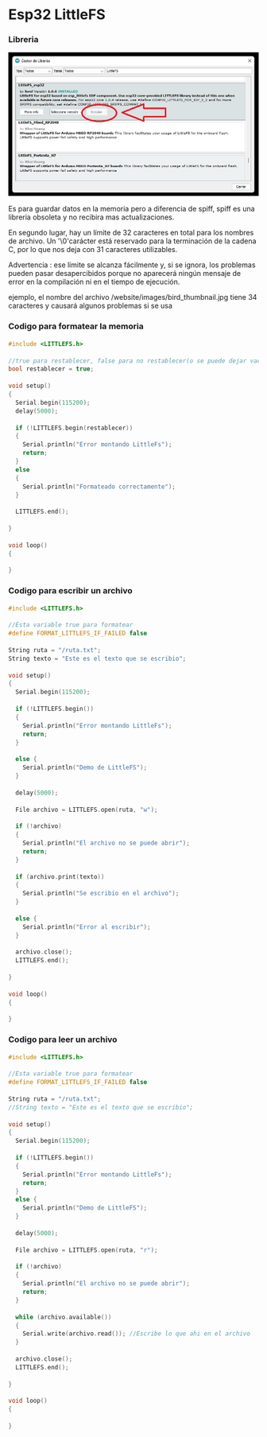 # Esp32 LittleFS

### Libreria
<img src="https://github.com/IDiegoUlises/Esp32-LittleFS/blob/main/Images/Libreria-LittleFS.jpg" />

Es para guardar datos en la memoria pero a diferencia de spiff, spiff es una libreria obsoleta y no recibira mas actualizaciones.

En segundo lugar, hay un límite de 32 caracteres en total para los nombres de archivo. Un '\0'carácter está reservado para la terminación de la cadena C, por lo que nos deja con 31 caracteres utilizables.

Advertencia : ese límite se alcanza fácilmente y, si se ignora, los problemas pueden pasar desapercibidos porque no aparecerá ningún mensaje de error en la compilación ni en el tiempo de ejecución.

ejemplo, el nombre del archivo /website/images/bird_thumbnail.jpg tiene 34 caracteres y causará algunos problemas si se usa

### Codigo para formatear la memoria
```c++
#include <LITTLEFS.h>

//true para restablecer, false para no restablecer(o se puede dejar vacio)
bool restablecer = true;

void setup()
{
  Serial.begin(115200);
  delay(5000);

  if (!LITTLEFS.begin(restablecer))
  {
    Serial.println("Error montando LittleFs");
    return;
  }
  else
  {
    Serial.println("Formateado correctamente");
  }
  
  LITTLEFS.end();

}

void loop()
{

}
```

### Codigo para escribir un archivo 
```c++
#include <LITTLEFS.h>

//Esta variable true para formatear
#define FORMAT_LITTLEFS_IF_FAILED false

String ruta = "/ruta.txt";
String texto = "Este es el texto que se escribio";

void setup()
{
  Serial.begin(115200);

  if (!LITTLEFS.begin())
  {
    Serial.println("Error montando LittleFs");
    return;
  }

  else {
    Serial.println("Demo de LittleFS");
  }

  delay(5000);

  File archivo = LITTLEFS.open(ruta, "w");

  if (!archivo)
  {
    Serial.println("El archivo no se puede abrir");
    return;
  }

  if (archivo.print(texto))
  {
    Serial.println("Se escribio en el archivo");
  }

  else {
    Serial.println("Error al escribir");
  }

  archivo.close();
  LITTLEFS.end();

}

void loop()
{

}
```

### Codigo para leer un archivo
```c++
#include <LITTLEFS.h>

//Esta variable true para formatear
#define FORMAT_LITTLEFS_IF_FAILED false

String ruta = "/ruta.txt";
//String texto = "Este es el texto que se escribio";

void setup()
{
  Serial.begin(115200);

  if (!LITTLEFS.begin())
  {
    Serial.println("Error montando LittleFs");
    return;
  }
  else {
    Serial.println("Demo de LittleFS");
  }

  delay(5000);

  File archivo = LITTLEFS.open(ruta, "r");

  if (!archivo)
  {
    Serial.println("El archivo no se puede abrir");
    return;
  }

  while (archivo.available())
  {
    Serial.write(archivo.read()); //Escribe lo que ahi en el archivo
  }

  archivo.close();
  LITTLEFS.end();

}

void loop()
{

}
```
